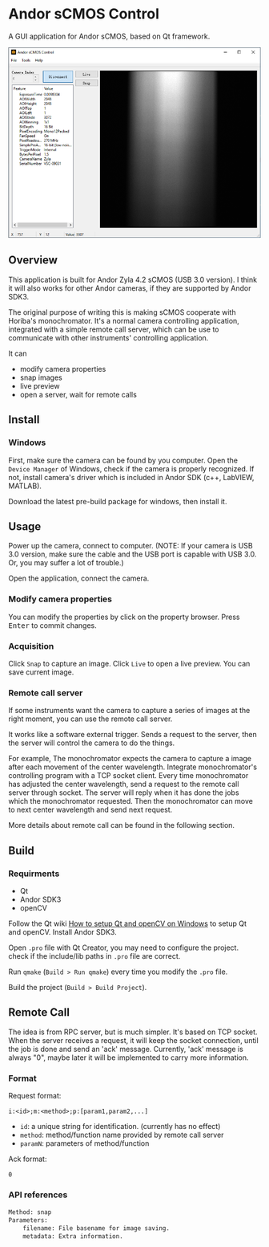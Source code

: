# Andor sCMOS Control

A GUI application for Andor sCMOS, based on Qt framework.

![Main Window](./screenshots/mainwindow.png)

## Overview

This application is built for Andor Zyla 4.2 sCMOS (USB 3.0 version). I think it will also works for other Andor cameras, if they are supported by Andor SDK3. 

The original purpose of writing this is making sCMOS cooperate with Horiba's monochromator. It's a normal camera controlling application, integrated with a simple remote call server, which can be use to communicate with other instruments' controlling application.

It can

- modify camera properties
- snap images
- live preview
- open a server, wait for remote calls

## Install

### Windows

First, make sure the camera can be found by you computer. Open the `Device Manager` of Windows, check if the camera is properly recognized. If not, install camera's driver which is included in Andor SDK (c++, LabVIEW, MATLAB).

Download the latest pre-build package for windows, then install it.

## Usage

Power up the camera, connect to computer. (NOTE: If your camera is USB 3.0 version, make sure the cable and the USB port is capable with USB 3.0. Or, you may suffer a lot of trouble.)

Open the application, connect the camera.

### Modify camera properties

You can modify the properties by click on the property browser. Press <kbd>Enter</kbd> to commit changes.

### Acquisition

Click `Snap` to capture an image. Click `Live` to open a live preview. You can save current image.

### Remote call server

If some instruments want the camera to capture a series of images at the right moment, you can use the remote call server. 

It works like a software external trigger. Sends a request to the server, then the server will control the camera to do the things.

For example, The monochromator expects the camera to capture a image after each movement of the center wavelength. Integrate monochromator's controlling program with a TCP socket client. Every time monochromator has adjusted the center wavelength, send a request to the remote call server through socket. The server will reply when it has done the jobs which the monochromator requested. Then the monochromator can move to next center wavelength and send next request.

More details about remote call can be found in the following section.

## Build

### Requirments

- Qt
- Andor SDK3
- openCV

Follow the Qt wiki [How to setup Qt and openCV on Windows](https://wiki.qt.io/How_to_setup_Qt_and_openCV_on_Windows) to setup Qt and openCV. Install Andor SDK3.

Open `.pro` file with Qt Creator, you may need to configure the project. check if the include/lib paths in `.pro` file are correct.

Run `qmake` (`Build > Run qmake`) every time you modify the `.pro` file.

Build the project (`Build > Build Project`).

## Remote Call

The idea is from RPC server, but is much simpler. It's based on TCP socket. When the server receives a request, it will keep the socket connection, until the job is done and send an 'ack' message. Currently, 'ack' message is always "0", maybe later it will be implemented to carry more information.

### Format

Request format:
```
i:<id>;m:<method>;p:[param1,param2,...]
```

- `id`: a unique string for identification. (currently has no effect)
- `method`: method/function name provided by remote call server
- `paramN`: parameters of method/function

Ack format:
```
0
```

### API references

```
Method: snap
Parameters:
    filename: File basename for image saving.
    metadata: Extra information.
```

